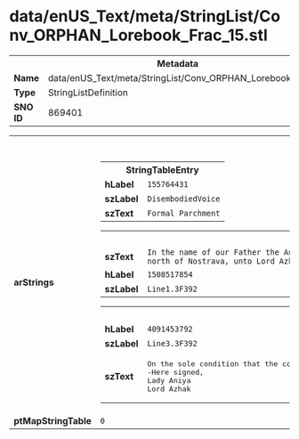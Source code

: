 <h1>data/enUS_Text/meta/StringList/Conv_ORPHAN_Lorebook_Frac_15.stl</h1><table><tr><th colspan="100%">Metadata</th></tr><tr><td><b>Name</b></td><td>data/enUS_Text/meta/StringList/Conv_ORPHAN_Lorebook_Frac_15.stl</td></tr><tr><td><b>Type</b></td><td>StringListDefinition</td></tr><tr><td><b>SNO ID</b></td><td>869401</td></tr></table>

<table><tr><th colspan="100%">Fields</th></tr><tr><td><b>arStrings</b></td><td><table><tr><th colspan="100%">StringTableEntry</th></tr><tr><td><b>hLabel</b></td><td><code>155764431</code></td></tr><tr><td><b>szLabel</b></td><td><code>DisembodiedVoice</code></td></tr><tr><td><b>szText</b></td><td><code>Formal Parchment</code></td></tr></table>


<table><tr><th colspan="100%">StringTableEntry</th></tr><tr><td><b>szText</b></td><td><code>In the name of our Father the Angel Inarius, I, Lady Aniya of Kyovashad, hereby entrust the mines (and all land, ores, and other materials enclosed therein) located to the north of Nostrava, unto Lord Azhak of Gea Kul for the price of five hundred thousand gold pieces.</code></td></tr><tr><td><b>hLabel</b></td><td><code>1508517854</code></td></tr><tr><td><b>szLabel</b></td><td><code>Line1.3F392</code></td></tr></table>


<table><tr><th colspan="100%">StringTableEntry</th></tr><tr><td><b>hLabel</b></td><td><code>4091453792</code></td></tr><tr><td><b>szLabel</b></td><td><code>Line3.3F392</code></td></tr><tr><td><b>szText</b></td><td><pre>On the sole condition that the constructed cobblestone walls at the bottommost depths of the mine never be disturbed, nor removed, nor inquired into, from now until the end of time. 
-Here signed,
Lady Aniya
Lord Azhak</pre></td></tr></table>


</td></tr><tr><td><b>ptMapStringTable</b></td><td><code>0</code></td></tr></table>

